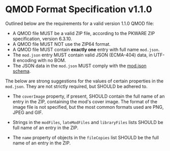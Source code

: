 # QMOD Format Specification v1.1.0

Outlined below are the requirements for a valid version 1.1.0 QMOD file:
- A QMOD file MUST be a valid ZIP file, according to the PKWARE ZIP specification, version 6.3.10.
- A QMOD file MUST NOT use the ZIP64 format.
- A QMOD file MUST contain **exactly one** entry with full name `mod.json`.
- The `mod.json` entry MUST contain valid JSON (ECMA-404) data, in UTF-8 encoding with no BOM.
- The JSON data in the `mod.json` MUST comply with the [mod.json schema](./QuestPatcher.QMod/Resources/qmod.schema.json).

The below are strong suggestions for the values of certain properties in the `mod.json`. They are not strictly required, but SHOULD be adhered to.
- The `coverImage` property, if present, SHOULD contain the full name of an entry in the ZIP, containing the mod's cover image. The format of the image file is not specified, but the most common formats used are PNG, JPEG and GIF.

- Strings in the `modFiles`, `lateModFiles` and `libraryFiles` lists SHOULD be full name of an entry in the ZIP.
- The `name` property of objects in the `fileCopies` list SHOULD be the full name of an entry in the ZIP.